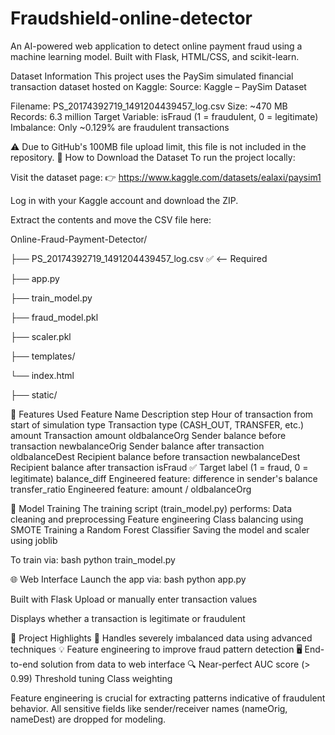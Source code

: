 # Fraudshield-online-detector
An AI-powered web application to detect online payment fraud using a machine learning model. Built with Flask, HTML/CSS, and scikit-learn.


Dataset Information
This project uses the PaySim simulated financial transaction dataset hosted on Kaggle:
Source: Kaggle – PaySim Dataset

Filename: PS_20174392719_1491204439457_log.csv
Size: ~470 MB
Records: 6.3 million
Target Variable: isFraud (1 = fraudulent, 0 = legitimate)
Imbalance: Only ~0.129% are fraudulent transactions

⚠️ Due to GitHub's 100MB file upload limit, this file is not included in the repository.
🔽 How to Download the Dataset
To run the project locally:

Visit the dataset page:
👉 https://www.kaggle.com/datasets/ealaxi/paysim1

Log in with your Kaggle account and download the ZIP.

Extract the contents and move the CSV file here:

Online-Fraud-Payment-Detector/

├── PS_20174392719_1491204439457_log.csv  ✅ <-- Required

├── app.py

├── train_model.py

├── fraud_model.pkl

├── scaler.pkl

├── templates/

└── index.html

├── static/

🧠 Features Used
Feature Name     	Description
step	            Hour of transaction from start of simulation
type	            Transaction type (CASH_OUT, TRANSFER, etc.)
amount	          Transaction amount
oldbalanceOrg     Sender balance before transaction
newbalanceOrig	  Sender balance after transaction
oldbalanceDest	  Recipient balance before transaction
newbalanceDest	  Recipient balance after transaction
isFraud	✅       Target label (1 = fraud, 0 = legitimate)
balance_diff	    Engineered feature: difference in sender's balance
transfer_ratio	  Engineered feature: amount / oldbalanceOrg

🧪 Model Training
The training script (train_model.py) performs:
Data cleaning and preprocessing
Feature engineering
Class balancing using SMOTE
Training a Random Forest Classifier
Saving the model and scaler using joblib

To train via:
bash
python train_model.py

🌐 Web Interface
Launch the app via:
bash
python app.py

Built with Flask
Upload or manually enter transaction values

Displays whether a transaction is legitimate or fraudulent

📌 Project Highlights
🚨 Handles severely imbalanced data using advanced techniques
💡 Feature engineering to improve fraud pattern detection
🖥️ End-to-end solution from data to web interface
🔍 Near-perfect AUC score (> 0.99)
Threshold tuning
Class weighting

Feature engineering is crucial for extracting patterns indicative of fraudulent behavior.
All sensitive fields like sender/receiver names (nameOrig, nameDest) are dropped for modeling.
